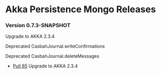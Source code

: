 # Akka Persistence Mongo Releases #

### Version 0.7.3-SNAPSHOT ###

Upgrade to AKKA 2.3.4

Deprecated CasbahJournal.writeConfirmations

Deprecated CasbahJournal.deleteMessages

* [Pull 65](https://github.com/ddevore/akka-persistence-mongo/pull/65) Upgrade to AKKA 2.3.4


